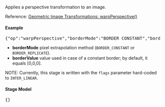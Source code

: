 Applies a perspective transformation to an image.

Reference: [Geometric Image Transformations: warpPerspective()](http://docs.opencv.org/modules/imgproc/doc/geometric_transformations.html#warpperspective)

#### Example
<pre>{"op":"warpPerspective","borderMode":"BORDER_CONSTANT","borderValue":[0,0,0]}</pre>

* **borderMode** pixel extrapolation method (`BORDER_CONSTANT` or `BORDER_REPLICATE`).
* **borderValue** value used in case of a constant border; by default, it equals [0,0,0].

NOTE: Currently, this stage is written with the `flags` parameter hard-coded to `INTER_LINEAR`.

#### Stage Model
<pre>{}</pre>